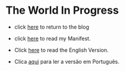 # The World In Progress

- click [here](https://wiki.odicforcesounds.com/) to return to the blog

- click [here](./MANIFEST.md) to read my Manifest.

- Click [here](./EN_EN/README.md) to read the English Version.

- Clica [aqui](./PT_PT/README.md) para ler a versão em Português.